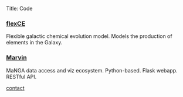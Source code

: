 Title: Code

### [flexCE](https://github.com/bretthandrews/flexCE)
Flexible galactic chemical evolution model. Models the production of elements in the Galaxy.

### [Marvin](https://github.com/sdss/marvin)
MaNGA data access and viz ecosystem. Python-based. Flask webapp. RESTful API.

[contact]({filename}contact.md)
